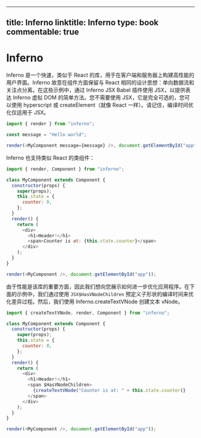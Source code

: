 
---
title: Inferno
linktitle: Inferno
type: book
commentable: true
---

# Inferno

Inferno 是一个快速，类似于 React 的库，用于在客户端和服务器上构建高性能的用户界面。Inferno 故意在组件方面保留与 React 相同的设计思想：单向数据流和关注点分离。在这些示例中，通过 Inferno JSX Babel 插件使用 JSX，以提供表达 Inferno 虚拟 DOM 的简单方法。您不需要使用 JSX，它是完全可选的，您可以使用 hyperscript 或 createElement（就像 React 一样）。请记住，编译时间优化仅适用于 JSX。

```js
import { render } from "inferno";

const message = "Hello world";

render(<MyComponent message={message} />, document.getElementById("app"));
```

Inferno 也支持类似 React 的类组件：

```js
import { render, Component } from "inferno";

class MyComponent extends Component {
  constructor(props) {
    super(props);
    this.state = {
      counter: 0,
    };
  }
  render() {
    return (
      <div>
        <h1>Header!</h1>
        <span>Counter is at: {this.state.counter}</span>
      </div>
    );
  }
}

render(<MyComponent />, document.getElementById("app"));
```

由于性能是该库的重要方面，因此我们想向您展示如何进一步优化应用程序。在下面的示例中，我们通过使用 `JSX$HasVNodeChildren` 预定义子形状的编译时间来优化差异过程。然后，我们使用 Inferno.createTextVNode 创建文本 vNode。

```js
import { createTextVNode, render, Component } from "inferno";

class MyComponent extends Component {
  constructor(props) {
    super(props);
    this.state = {
      counter: 0,
    };
  }
  render() {
    return (
      <div>
        <h1>Header!</h1>
        <span $HasVNodeChildren>
          {createTextVNode("Counter is at: " + this.state.counter)}
        </span>
      </div>
    );
  }
}

render(<MyComponent />, document.getElementById("app"));
```

    
